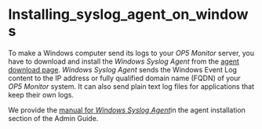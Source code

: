 # Installing\_syslog\_agent\_on\_windows

To make a Windows computer send its logs to your *OP5 Monitor* server, you have to download and install the *Windows Syslog Agent* from the [agent download page](https://www.op5.com/download-op5-monitor/agents/). *Windows Syslog Agent* sends the Windows Event Log content to the IP address or fully qualified domain name (FQDN) of your *OP5 Monitor* system. It can also send plain text log files for applications that keep their own logs.

We provide the [manual for *Windows Syslog Agent*](https://kb.op5.com/display/DOC/Windows+SyslogAgent)in the agent installation section of the Admin Guide.
